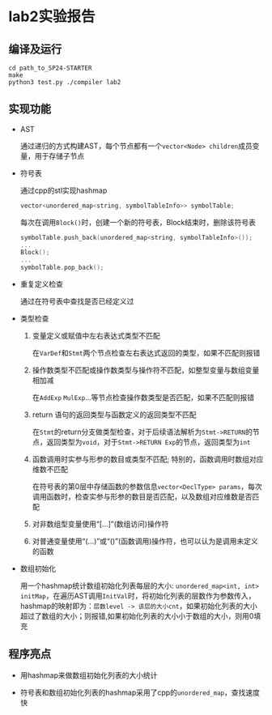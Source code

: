 # lab2实验报告
## 编译及运行
```shell
cd path_to_SP24-STARTER
make
python3 test.py ./compiler lab2
```

## 实现功能
- AST
    
    通过递归的方式构建AST，每个节点都有一个`vector<Node> children`成员变量，用于存储子节点

- 符号表

    通过cpp的stl实现hashmap
    ```cpp
    vector<unordered_map<string, symbolTableInfo>> symbolTable;
    ```
    每次在调用`Block()`时，创建一个新的符号表，Block结束时，删除该符号表
    ```cpp
    symbolTable.push_back(unordered_map<string, symbolTableInfo>());
    ...
    Block();
    ...
    symbolTable.pop_back();
    ```
    

- 重复定义检查

    通过在符号表中查找是否已经定义过

- 类型检查

    1. 变量定义或赋值中左右表达式类型不匹配
        
        在`VarDef`和`Stmt`两个节点检查左右表达式返回的类型，如果不匹配则报错

    2. 操作数类型不匹配或操作数类型与操作符不匹配，如整型变量与数组变量相加减
        
        在`AddExp` `MulExp`...等节点检查操作数类型是否匹配，如果不匹配则报错


    3. return 语句的返回类型与函数定义的返回类型不匹配
     
        在`Stmt`的return分支做类型检查，对于后续语法解析为`Stmt->RETURN`的节点，返回类型为`void`，对于`Stmt->RETURN Exp`的节点，返回类型为`int`

    5. 函数调用时实参与形参的数目或类型不匹配; 特别的，函数调用时数组对应维数不匹配
        
        在符号表的第0层中存储函数的参数信息`vector<DeclType> params`，每次调用函数时，检查实参与形参的数目是否匹配，以及数组对应维数是否匹配

    6. 对非数组型变量使用“[...]”(数组访问)操作符
 
    7. 对普通变量使用“(...)”或“()”(函数调用)操作符，也可以认为是调用未定义的函数

- 数组初始化
    
    用一个hashmap统计数组初始化列表每层的大小: `unordered_map<int, int> initMap`，在遍历AST调用`InitVal`时，将初始化列表的层数作为参数传入，hashmap的映射即为：`层数level -> 该层的大小cnt`，如果初始化列表的大小超过了数组的大小；则报错,如果初始化列表的大小小于数组的大小，则用0填充

## 程序亮点
- 用hashmap来做数组初始化列表的大小统计

- 符号表和数组初始化列表的hashmap采用了cpp的`unordered_map`，查找速度快